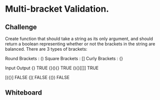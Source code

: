 # Multi-bracket Validation.
## Challenge
Create function that should take a string as its only argument, and should return a boolean representing whether or not the brackets in the string are balanced. There are 3 types of brackets:

Round Brackets : ()
Square Brackets : []
Curly Brackets : {}

Input	Output
{}	TRUE
{}(){}	TRUE
(){}[[]]	TRUE

[({}]	FALSE
(](	FALSE
{(})	FALSE

## Whiteboard
